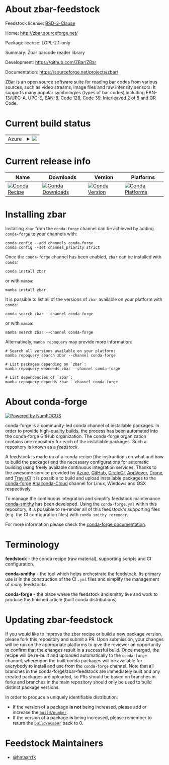 About zbar-feedstock
====================

Feedstock license: [BSD-3-Clause](https://github.com/conda-forge/zbar-feedstock/blob/main/LICENSE.txt)

Home: http://zbar.sourceforge.net/

Package license: LGPL-2.1-only

Summary: Zbar barcode reader library

Development: https://github.com/ZBar/ZBar

Documentation: https://sourceforge.net/projects/zbar/

ZBar is an open source software suite for reading bar codes from various
sources, such as video streams, image files and raw intensity sensors. It
supports many popular symbologies (types of bar codes) including
EAN-13/UPC-A, UPC-E, EAN-8, Code 128, Code 39, Interleaved 2 of 5 and QR
Code.


Current build status
====================


<table>
    
  <tr>
    <td>Azure</td>
    <td>
      <details>
        <summary>
          <a href="https://dev.azure.com/conda-forge/feedstock-builds/_build/latest?definitionId=2245&branchName=main">
            <img src="https://dev.azure.com/conda-forge/feedstock-builds/_apis/build/status/zbar-feedstock?branchName=main">
          </a>
        </summary>
        <table>
          <thead><tr><th>Variant</th><th>Status</th></tr></thead>
          <tbody><tr>
              <td>linux_64</td>
              <td>
                <a href="https://dev.azure.com/conda-forge/feedstock-builds/_build/latest?definitionId=2245&branchName=main">
                  <img src="https://dev.azure.com/conda-forge/feedstock-builds/_apis/build/status/zbar-feedstock?branchName=main&jobName=linux&configuration=linux%20linux_64_" alt="variant">
                </a>
              </td>
            </tr><tr>
              <td>osx_64</td>
              <td>
                <a href="https://dev.azure.com/conda-forge/feedstock-builds/_build/latest?definitionId=2245&branchName=main">
                  <img src="https://dev.azure.com/conda-forge/feedstock-builds/_apis/build/status/zbar-feedstock?branchName=main&jobName=osx&configuration=osx%20osx_64_" alt="variant">
                </a>
              </td>
            </tr>
          </tbody>
        </table>
      </details>
    </td>
  </tr>
</table>

Current release info
====================

| Name | Downloads | Version | Platforms |
| --- | --- | --- | --- |
| [![Conda Recipe](https://img.shields.io/badge/recipe-zbar-green.svg)](https://anaconda.org/conda-forge/zbar) | [![Conda Downloads](https://img.shields.io/conda/dn/conda-forge/zbar.svg)](https://anaconda.org/conda-forge/zbar) | [![Conda Version](https://img.shields.io/conda/vn/conda-forge/zbar.svg)](https://anaconda.org/conda-forge/zbar) | [![Conda Platforms](https://img.shields.io/conda/pn/conda-forge/zbar.svg)](https://anaconda.org/conda-forge/zbar) |

Installing zbar
===============

Installing `zbar` from the `conda-forge` channel can be achieved by adding `conda-forge` to your channels with:

```
conda config --add channels conda-forge
conda config --set channel_priority strict
```

Once the `conda-forge` channel has been enabled, `zbar` can be installed with `conda`:

```
conda install zbar
```

or with `mamba`:

```
mamba install zbar
```

It is possible to list all of the versions of `zbar` available on your platform with `conda`:

```
conda search zbar --channel conda-forge
```

or with `mamba`:

```
mamba search zbar --channel conda-forge
```

Alternatively, `mamba repoquery` may provide more information:

```
# Search all versions available on your platform:
mamba repoquery search zbar --channel conda-forge

# List packages depending on `zbar`:
mamba repoquery whoneeds zbar --channel conda-forge

# List dependencies of `zbar`:
mamba repoquery depends zbar --channel conda-forge
```


About conda-forge
=================

[![Powered by
NumFOCUS](https://img.shields.io/badge/powered%20by-NumFOCUS-orange.svg?style=flat&colorA=E1523D&colorB=007D8A)](https://numfocus.org)

conda-forge is a community-led conda channel of installable packages.
In order to provide high-quality builds, the process has been automated into the
conda-forge GitHub organization. The conda-forge organization contains one repository
for each of the installable packages. Such a repository is known as a *feedstock*.

A feedstock is made up of a conda recipe (the instructions on what and how to build
the package) and the necessary configurations for automatic building using freely
available continuous integration services. Thanks to the awesome service provided by
[Azure](https://azure.microsoft.com/en-us/services/devops/), [GitHub](https://github.com/),
[CircleCI](https://circleci.com/), [AppVeyor](https://www.appveyor.com/),
[Drone](https://cloud.drone.io/welcome), and [TravisCI](https://travis-ci.com/)
it is possible to build and upload installable packages to the
[conda-forge](https://anaconda.org/conda-forge) [Anaconda-Cloud](https://anaconda.org/)
channel for Linux, Windows and OSX respectively.

To manage the continuous integration and simplify feedstock maintenance
[conda-smithy](https://github.com/conda-forge/conda-smithy) has been developed.
Using the ``conda-forge.yml`` within this repository, it is possible to re-render all of
this feedstock's supporting files (e.g. the CI configuration files) with ``conda smithy rerender``.

For more information please check the [conda-forge documentation](https://conda-forge.org/docs/).

Terminology
===========

**feedstock** - the conda recipe (raw material), supporting scripts and CI configuration.

**conda-smithy** - the tool which helps orchestrate the feedstock.
                   Its primary use is in the construction of the CI ``.yml`` files
                   and simplify the management of *many* feedstocks.

**conda-forge** - the place where the feedstock and smithy live and work to
                  produce the finished article (built conda distributions)


Updating zbar-feedstock
=======================

If you would like to improve the zbar recipe or build a new
package version, please fork this repository and submit a PR. Upon submission,
your changes will be run on the appropriate platforms to give the reviewer an
opportunity to confirm that the changes result in a successful build. Once
merged, the recipe will be re-built and uploaded automatically to the
`conda-forge` channel, whereupon the built conda packages will be available for
everybody to install and use from the `conda-forge` channel.
Note that all branches in the conda-forge/zbar-feedstock are
immediately built and any created packages are uploaded, so PRs should be based
on branches in forks and branches in the main repository should only be used to
build distinct package versions.

In order to produce a uniquely identifiable distribution:
 * If the version of a package **is not** being increased, please add or increase
   the [``build/number``](https://docs.conda.io/projects/conda-build/en/latest/resources/define-metadata.html#build-number-and-string).
 * If the version of a package **is** being increased, please remember to return
   the [``build/number``](https://docs.conda.io/projects/conda-build/en/latest/resources/define-metadata.html#build-number-and-string)
   back to 0.

Feedstock Maintainers
=====================

* [@hmaarrfk](https://github.com/hmaarrfk/)

